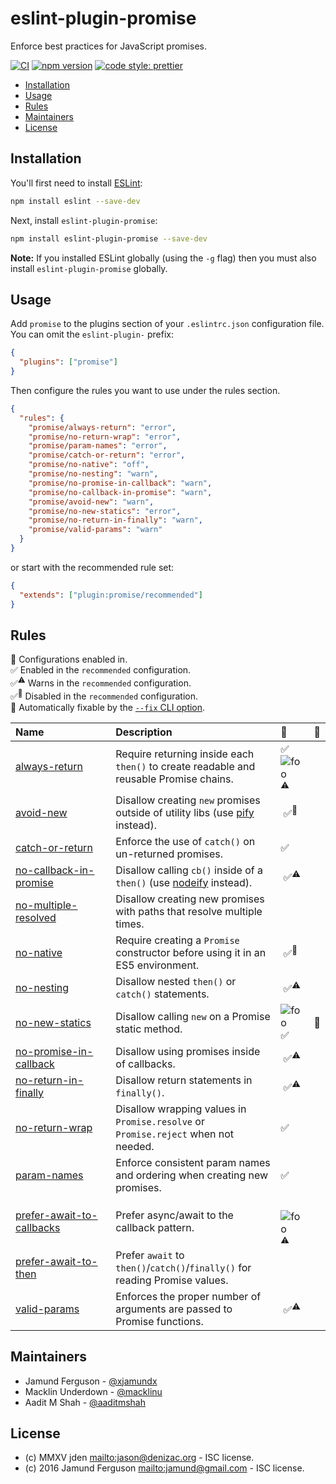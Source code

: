 # eslint-plugin-promise

Enforce best practices for JavaScript promises.

[![CI](https://github.com/eslint-community/eslint-plugin-promise/actions/workflows/CI.yml/badge.svg)](https://github.com/eslint-community/eslint-plugin-promise/actions/workflows/CI.yml)
[![npm version](https://badge.fury.io/js/eslint-plugin-promise.svg)](https://www.npmjs.com/package/eslint-plugin-promise)
[![code style: prettier](https://img.shields.io/badge/code_style-prettier-ff69b4.svg)](https://github.com/prettier/prettier)

<!-- START doctoc generated TOC please keep comment here to allow auto update -->
<!-- DON'T EDIT THIS SECTION, INSTEAD RE-RUN doctoc TO UPDATE -->

- [Installation](#installation)
- [Usage](#usage)
- [Rules](#rules)
- [Maintainers](#maintainers)
- [License](#license)

<!-- END doctoc generated TOC please keep comment here to allow auto update -->

## Installation

You'll first need to install [ESLint](http://eslint.org):

```sh
npm install eslint --save-dev
```

Next, install `eslint-plugin-promise`:

```sh
npm install eslint-plugin-promise --save-dev
```

**Note:** If you installed ESLint globally (using the `-g` flag) then you must
also install `eslint-plugin-promise` globally.

## Usage

Add `promise` to the plugins section of your `.eslintrc.json` configuration
file. You can omit the `eslint-plugin-` prefix:

```json
{
  "plugins": ["promise"]
}
```

Then configure the rules you want to use under the rules section.

```json
{
  "rules": {
    "promise/always-return": "error",
    "promise/no-return-wrap": "error",
    "promise/param-names": "error",
    "promise/catch-or-return": "error",
    "promise/no-native": "off",
    "promise/no-nesting": "warn",
    "promise/no-promise-in-callback": "warn",
    "promise/no-callback-in-promise": "warn",
    "promise/avoid-new": "warn",
    "promise/no-new-statics": "error",
    "promise/no-return-in-finally": "warn",
    "promise/valid-params": "warn"
  }
}
```

or start with the recommended rule set:

```json
{
  "extends": ["plugin:promise/recommended"]
}
```

## Rules

<!-- begin auto-generated rules list -->

💼 Configurations enabled in.\
✅ Enabled in the `recommended` configuration.\
✅<sup>⚠️</sup> Warns in the `recommended` configuration.\
✅<sup>🚫</sup> Disabled in the `recommended` configuration.\
🔧 Automatically fixable by the [`--fix` CLI option](https://eslint.org/docs/user-guide/command-line-interface#--fix).

| Name                                                                 | Description                                                                            | 💼                            | 🔧 |
| :------------------------------------------------------------------- | :------------------------------------------------------------------------------------- | :---------------------------- | :- |
| [always-return](docs/rules/always-return.md)                         | Require returning inside each `then()` to create readable and reusable Promise chains. | ✅ &nbsp;![foo][]<sup>⚠️</sup> |    |
| [avoid-new](docs/rules/avoid-new.md)                                 | Disallow creating `new` promises outside of utility libs (use [pify][] instead).       | &nbsp;✅<sup>🚫</sup>          |    |
| [catch-or-return](docs/rules/catch-or-return.md)                     | Enforce the use of `catch()` on un-returned promises.                                  | ✅                             |    |
| [no-callback-in-promise](docs/rules/no-callback-in-promise.md)       | Disallow calling `cb()` inside of a `then()` (use [nodeify][] instead).                | &nbsp;✅<sup>⚠️</sup>          |    |
| [no-multiple-resolved](docs/rules/no-multiple-resolved.md)           | Disallow creating new promises with paths that resolve multiple times.                 |                               |    |
| [no-native](docs/rules/no-native.md)                                 | Require creating a `Promise` constructor before using it in an ES5 environment.        | &nbsp;✅<sup>🚫</sup>          |    |
| [no-nesting](docs/rules/no-nesting.md)                               | Disallow nested `then()` or `catch()` statements.                                      | &nbsp;✅<sup>⚠️</sup>          |    |
| [no-new-statics](docs/rules/no-new-statics.md)                       | Disallow calling `new` on a Promise static method.                                     | ![foo][] ✅                    | 🔧 |
| [no-promise-in-callback](docs/rules/no-promise-in-callback.md)       | Disallow using promises inside of callbacks.                                           | &nbsp;✅<sup>⚠️</sup>          |    |
| [no-return-in-finally](docs/rules/no-return-in-finally.md)           | Disallow return statements in `finally()`.                                             | &nbsp;✅<sup>⚠️</sup>          |    |
| [no-return-wrap](docs/rules/no-return-wrap.md)                       | Disallow wrapping values in `Promise.resolve` or `Promise.reject` when not needed.     | ✅                             |    |
| [param-names](docs/rules/param-names.md)                             | Enforce consistent param names and ordering when creating new promises.                | ✅                             |    |
| [prefer-await-to-callbacks](docs/rules/prefer-await-to-callbacks.md) | Prefer async/await to the callback pattern.                                            | &nbsp;![foo][]<sup>⚠️</sup>   |    |
| [prefer-await-to-then](docs/rules/prefer-await-to-then.md)           | Prefer `await` to `then()`/`catch()`/`finally()` for reading Promise values.           |                               |    |
| [valid-params](docs/rules/valid-params.md)                           | Enforces the proper number of arguments are passed to Promise functions.               | &nbsp;✅<sup>⚠️</sup>          |    |

<!-- end auto-generated rules list -->

## Maintainers

- Jamund Ferguson - [@xjamundx][]
- Macklin Underdown - [@macklinu][]
- Aadit M Shah - [@aaditmshah][]

## License

- (c) MMXV jden <mailto:jason@denizac.org> - ISC license.
- (c) 2016 Jamund Ferguson <mailto:jamund@gmail.com> - ISC license.

[nodeify]: https://www.npmjs.com/package/nodeify
[pify]: https://www.npmjs.com/package/pify
[@aaditmshah]: https://github.com/aaditmshah
[@macklinu]: https://github.com/macklinu
[@xjamundx]: https://github.com/xjamundx

[foo]: https://img.shields.io/badge/-foo-blue.svg
